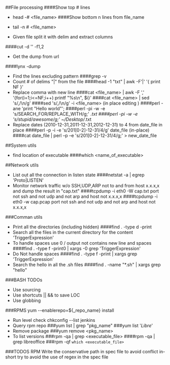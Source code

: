 ##File processing
####Show top # lines
* head -# <file_name>
####Show bottom n lines from file_name
* tail -n # <file_name>

* Given file split it with delim and extract columns

####cut -d '<delim>' -f1,2

* Get the dump from url

####lynx -dump <url>

* Find the lines excluding pattern
####grep -v <pattern>
* Count # of delims "|" from the file
####head -1 "txt" | awk -F'|' '{ print NF }'
* Replace comma with new line 
####cat <file_name> | awk -F ',' '{for(i=1;i<=NF;i++) printf "%s\n", $i}'
####cat <file_name> | sed 's/,/\n/g' 
####sed 's/,/\n/g' -i <file_name> (in place editing )
####perl -ane 'print "Hello world"';
####perl -pi -w -e 's/SEARCH_FOR/REPLACE_WITH/g;' *.txt
####perl -pi -w -e 's/stupid/awesome/g;' ~/Desktop/*.txt
* Replace dates (2010-12-31,2011-12-31,2012-12-31) to 4 from date_file in place 
####perl -p -i -e 's/201[0-2]-12-31/4/g' date_file (in-place)
####cat date_file | perl –p –e 's/201[0-2]-12-31/4/g;' > new_date_file

##System utils
* find location of executable
####which <name_of_executable>

##Network utils
* List out all the connection in listen state
####netstat -a | egrep 'Proto|LISTEN'
* Monitor network traffic w/o SSH,UDP,ARP not to and from host x.x.x,x and dump the result in "cap.txt" 
####tcpdump -i eth0 -W cap.txt port not ssh and not udp and not arp and host not x.x.x,x
####tcpdump -i eth0 -w cap.pcap port not ssh and not udp and not arp and host not x.x.x,x

###Comman utils
* Print all the directories (including hidden)
####find . -type d -print
* Search all the files in the current directory for the content 'TriggerExpression' 
* To handle spaces use 0 / output not contains new line and spaces
####find . -type f -print0 | xargs -0 grep 'TriggerExpression'
* Do Not handle spaces
####find . -type f -print | xargs grep 'TriggerExpression'
* Search the hello in all the .sh files
####find . -name "*.sh" | xargs grep "hello"


###BASH TODOs
* Use sourcing 
* Use shortcuts || && to save LOC
* Use globbing

###RPMS
yum --enablerepo=${_repo_name} install 
* Run level check
chkconfig --list jenkins
* Query rpm repo 
###yum list | grep "pkg_name"
###yum list '*Libre*'
* Remove package
###yum remove <pkg_name>
* To list versions
###rpm -qa | grep <executable_file>
####rpm -qa | grep libreoffice
###rpm -qf `which <executable_file>`

###TODOS RPM
Write the conservative path in spec file to avoid conflict in-short try to avoid
the use of regex in the spec file
